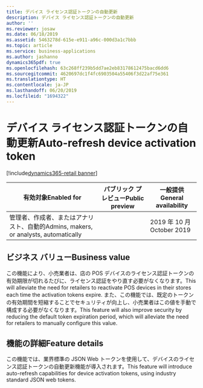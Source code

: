 ```yaml
---
title: デバイス ライセンス認証トークンの自動更新
description: デバイス ライセンス認証トークンの自動更新
author: ''
ms.reviewer: josaw
ms.date: 06/18/2019
ms.assetid: 5463278d-615e-e911-a96c-000d3a1c7bbb
ms.topic: article
ms.service: business-applications
ms.author: jashanno
dynamics365pdf: true
ms.openlocfilehash: 63c268ff239b5dd7ae2eb83178612475bacd6dd6
ms.sourcegitcommit: 4620697dc1f4fc6903504a55406f3d22af75e361
ms.translationtype: HT
ms.contentlocale: ja-JP
ms.lasthandoff: 06/20/2019
ms.locfileid: "1694322"
---
```

# <a name="auto-refresh-device-activation-token"></a><span data-ttu-id="1c6a9-103">デバイス ライセンス認証トークンの自動更新</span><span class="sxs-lookup"><span data-stu-id="1c6a9-103">Auto-refresh device activation token</span></span>
[!include[dynamics365-retail banner](../includes/dynamics365-retail.md)]

| <span data-ttu-id="1c6a9-104">有効対象</span><span class="sxs-lookup"><span data-stu-id="1c6a9-104">Enabled for</span></span>    |  <span data-ttu-id="1c6a9-105">パブリック プレビュー</span><span class="sxs-lookup"><span data-stu-id="1c6a9-105">Public preview</span></span> | <span data-ttu-id="1c6a9-106">一般提供</span><span class="sxs-lookup"><span data-stu-id="1c6a9-106">General availability</span></span> | 
| ---------- | ---------- |---------- |
|<span data-ttu-id="1c6a9-107">管理者、作成者、またはアナリスト、自動的</span><span class="sxs-lookup"><span data-stu-id="1c6a9-107">Admins, makers, or analysts, automatically</span></span>|| <span data-ttu-id="1c6a9-108">2019 年 10 月</span><span class="sxs-lookup"><span data-stu-id="1c6a9-108">October 2019</span></span>|


## <a name="business-value"></a><span data-ttu-id="1c6a9-109">ビジネス バリュー</span><span class="sxs-lookup"><span data-stu-id="1c6a9-109">Business value</span></span>
<!-- bv start -->
<span data-ttu-id="1c6a9-110">この機能により、小売業者は、店の POS デバイスのライセンス認証トークンの有効期限が切れるたびに、ライセンス認証をやり直す必要がなくなります。</span><span class="sxs-lookup"><span data-stu-id="1c6a9-110">This will alleviate the need for retailers to reactivate POS devices in their stores each time the activation tokens expire.</span></span> <span data-ttu-id="1c6a9-111">また、この機能では、既定のトークンの有効期間を短縮することでセキュリティが向上し、小売業者はこの値を手動で構成する必要がなくなります。</span><span class="sxs-lookup"><span data-stu-id="1c6a9-111">This feature will also improve security by reducing the default token expiration period, which will alleviate the need for retailers to manually configure this value.</span></span> 
<!-- bv end -->



## <a name="feature-details"></a><span data-ttu-id="1c6a9-112">機能の詳細</span><span class="sxs-lookup"><span data-stu-id="1c6a9-112">Feature details</span></span>
<!--feature detail start -->
<span data-ttu-id="1c6a9-113">この機能では、業界標準の JSON Web トークンを使用して、デバイスのライセンス認証トークンの自動更新機能が導入されます。</span><span class="sxs-lookup"><span data-stu-id="1c6a9-113">This feature will introduce auto-refresh capabilities for device activation tokens, using industry standard JSON web tokens.</span></span>
<!--feature detail end -->










